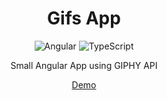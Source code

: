 <div align="center">

# Gifs App
  
![Angular](https://img.shields.io/badge/angular-%23DD0031.svg?style=for-the-badge&logo=angular&logoColor=white) ![TypeScript](https://img.shields.io/badge/typescript-%23007ACC.svg?style=for-the-badge&logo=typescript&logoColor=white)

Small Angular App using GIPHY API

<a href="https://two-angular-gifs-app.netlify.app/">Demo</a>

</div>
